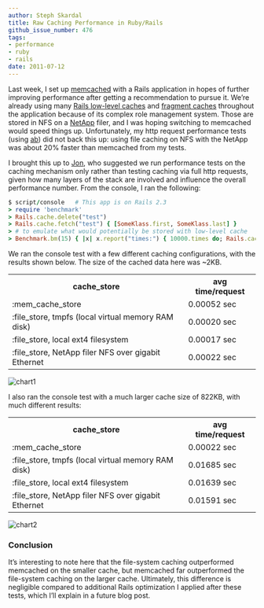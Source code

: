```yaml
---
author: Steph Skardal
title: Raw Caching Performance in Ruby/Rails
github_issue_number: 476
tags:
- performance
- ruby
- rails
date: 2011-07-12
---
```


Last week, I set up [memcached](https://memcached.org/) with a Rails application in hopes of further improving performance after getting a recommendation to pursue it. We’re already using many [Rails low-level caches](http://blog.nathanhumbert.com/2011/01/data-caching-in-rails-3.html) and [fragment caches](https://guides.rubyonrails.org/caching_with_rails.html#fragment-caching) throughout the application because of its complex role management system. Those are stored in NFS on a [NetApp](https://www.netapp.com/us/) filer, and I was hoping switching to memcached would speed things up. Unfortunately, my http request performance tests (using [ab](https://linux.die.net/man/1/ab)) did not back this up: using file caching on NFS with the NetApp was about 20% faster than memcached from my tests.

I brought this up to [Jon](/team/jon-jensen), who suggested we run performance tests on the caching mechanism only rather than testing caching via full http requests, given how many layers of the stack are involved and influence the overall performance number. From the console, I ran the following:

```ruby
$ script/console   # This app is on Rails 2.3
> require 'benchmark'
> Rails.cache.delete("test")
> Rails.cache.fetch("test") { [SomeKlass.first, SomeKlass.last] }
> # to emulate what would potentially be stored with low-level cache
> Benchmark.bm(15) { |x| x.report("times:") { 10000.times do; Rails.cache.fetch("test"); end } }
```

We ran the console test with a few different caching configurations, with the results shown below. The size of the cached data here was ~2KB.

<table cellpadding="5" cellspacing="0" width="100%">
<tbody><tr>
<th>cache_store</th>
<th>avg time/request</th>
</tr>
<tr>
<td>:mem_cache_store</td>
<td>0.00052 sec</td>
</tr>
<tr>
<td>:file_store, tmpfs (local virtual memory RAM disk)</td>
<td>0.00020 sec</td>
</tr>
<tr>
<td>:file_store, local ext4 filesystem</td>
<td>0.00017 sec</td>
</tr>
<tr>
<td>:file_store, NetApp filer NFS over gigabit Ethernet</td>
<td>0.00022 sec</td>
</tr>
</tbody></table>

<img alt="chart1" src="https://chart.apis.google.com/chart?chxl=0:|memcached|tmpfs|ext4|netapp&chxt=x&chbh=a&chs=600x300&cht=bvg&chco=A2C180&chds=0,0.6&chd=t:0.524,0.196,0.173,0.215&chtt=Small+Cache+Raw+Caching+Performance+(time+in+sec+%2F+cache+hit)"/>

I also ran the console test with a much larger cache size of 822KB, with much different results:

<table cellpadding="5" cellspacing="0" width="100%">
<tbody><tr>
<th>cache_store</th>
<th>avg time/request</th>
</tr>
<tr>
<td>:mem_cache_store</td>
<td>0.00022 sec</td>
</tr>
<tr>
<td>:file_store, tmpfs (local virtual memory RAM disk)</td>
<td>0.01685 sec</td>
</tr>
<tr>
<td>:file_store, local ext4 filesystem</td>
<td>0.01639 sec</td>
</tr>
<tr>
<td>:file_store, NetApp filer NFS over gigabit Ethernet</td>
<td>0.01591 sec</td>
</tr>
</tbody></table>

<img alt="chart2" src="https://chart.apis.google.com/chart?chxl=0:|memcached|tmpfs|ext4|netapp&chxt=x&chbh=a&chs=600x300&cht=bvg&chco=A2C180&chds=0,0.02&chd=t:0,0.017,0.016,0.016&chtt=Large+Cache+Raw+Caching+Performance+(time+in+sec+%2F+cache+hit)"/>

### Conclusion

It’s interesting to note here that the file-system caching outperformed memcached on the smaller cache, but memcached far outperformed the file-system caching on the larger cache. Ultimately, this difference is negligible compared to additional Rails optimization I applied after these tests, which I’ll explain in a future blog post.
